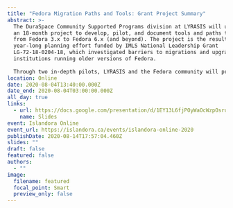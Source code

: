 ```yaml
---
title: "Fedora Migration Paths and Tools: Grant Project Summary"
abstract: >-
  The DuraSpace Community Supported Programs division at LYRASIS will undertake
  an 18-month project to develop, pilot, and document tools and paths to migrate
  from Fedora 3.x to Fedora 6.x (and beyond). The project is the result of a
  year-long planning effort funded by IMLS National Leadership Grant
  LG-72-18-0204-18, which investigated barriers to migrations and upgrades at
  institutions running older versions of Fedora.
   
  Through two in-depth pilots, LYRASIS and the Fedora community will produce tools, documentation, paths, case studies, and best practices to support and improve the migration process for Fedora 3 repositories. This presentation will provide an overview of the project plan and discuss related work that is already happening to support the migration effort.
location: Online
date: 2020-08-04T13:40:00.000Z
date_end: 2020-08-04T03:00:00.000Z
all_day: true
links:
  - url: https://docs.google.com/presentation/d/1EY13L6fjPOyWaOcWzpOsrunOwN0xMWvjV_Pt3m8zYE4
    name: Slides
event: Islandora Online
event_url: https://islandora.ca/events/islandora-online-2020
publishDate: 2020-08-14T17:57:04.460Z
slides: ""
draft: false
featured: false
authors:
  - ""
image:
  filename: featured
  focal_point: Smart
  preview_only: false
---
```

